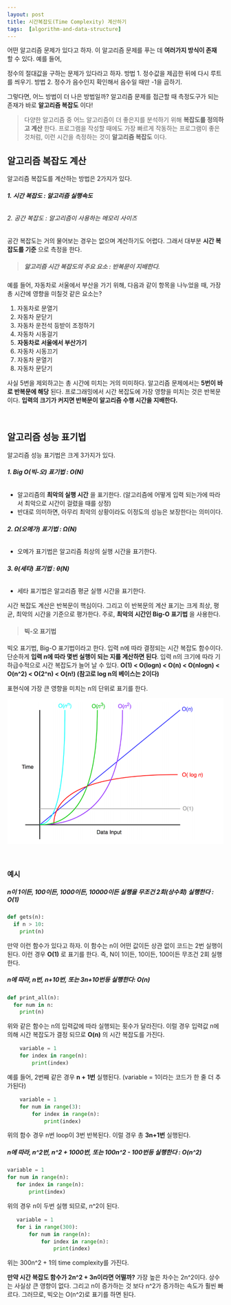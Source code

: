 ```yaml
---
layout: post
title: 시간복잡도(Time Complexity) 계산하기
tags:  [algorithm-and-data-structure]
---
```

어떤 알고리즘 문제가 있다고 하자. 이 알고리즘 문제를 푸는 데 **여러가지 방식이 존재** 할 수 있다. 예를 들어,

정수의 절대값을 구하는 문제가 있다라고 하자.
방법 1. 정수값을 제곱한 뒤에 다시 루트를 씌우기.
방법 2. 정수가 음수인지 확인해서 음수일 때만 -1을 곱하기.

그렇다면, 어느 방법이 더 나은 방법일까? 알고리즘 문제를 접근할 때 측정도구가 되는 존재가 바로 **알고리즘 복잡도** 이다!

> 다양한 알고리즘 중 어느 알고리즘이 더 좋은지를 분석하기 위해 **복잡도를 정의하고 계산** 한다. 프로그램을 작성할 때에도 가장 빠르게 작동하는 프로그램이 좋은 것처럼, 이런 시간을 측정하는 것이 **알고리즘 복잡도** 이다.  

## 알고리즘 복잡도 계산
알고리즘 복잡도를 계산하는 방법은 2가지가 있다.

###### **1. 시간 복잡도 : 알고리즘 실행속도**
###### 2. 공간 복잡도 : 알고리즘이 사용하는 메모리 사이즈

공간 복잡도는 거의 물어보는 경우는 없으며 계산하기도 어렵다. 그래서 대부분 **시간 복잡도를 기준** 으로 측정을 한다.

> ##### 알고리즘 시간 복잡도의 주요 요소 : 반복문이 지배한다.

예를 들어, 자동차로 서울에서 부산을 가기 위해, 다음과 같이 항목을 나누었을 때, 가장 총 시간에 영향을 미칠것 같은 요소는?

1. 자동차로 문열기
2. 자동차 문닫기
3. 자동차 운전석 등받이 조정하기
4. 자동차 시동걸기
5. **자동차로 서울에서 부산가기**
6. 자동차 시동끄기
7. 자동차 문열기
8. 자동차 문닫기

사실 5번을 제외하고는 총 시간에 미치는 거의 미미하다. 알고리즘 문제에서는 **5번이 바로 반복문에 해당** 된다.
프로그래밍에서 시간 복잡도에 가장 영향을 미치는 것은 반복문이다. **입력의 크기가 커지면 반복문이 알고리즘 수행 시간을 지배한다.**

&nbsp;
&nbsp;

## 알고리즘 성능 표기법
알고리즘 성능 표기법은 크게 3가지가 있다.

###### **1. Big O(빅-오) 표기법 : O(N)**
  * 알고리즘의 **최악의 실행 시간** 을 표기한다. (알고리즘에 어떻게 입력 되는가에 따라서 최악으로 시간이 걸렸을 때를 상정)
  * 반대로 의미하면, 아무리 최악의 상황이라도 이정도의 성능은 보장한다는 의미이다.

###### **2. Ω(오메가) 표기법 : Ω(N)**
  * 오메가 표기법은 알고리즘 최상의 실행 시간을 표기한다.

###### **3. θ(세타) 표기법 : θ(N)**
  * 세타 표기법은 알고리즘 평균 실행 시간을 표기한다.

시간 복잡도 계산은 반복문이 핵심이다. 그리고 이 반복문의 계산 표기는 크게 최상, 평균, 최악의 시간을 기준으로 평가한다. 주로, **최악의 시간인 Big-O 표기법** 을 사용한다.

> #### 빅-오 표기법

빅오 표기법, Big-O 표기법이라고 한다. 입력 n에 따라 결정되는 시간 복잡도 함수이다. 단순하게 **입력 n에 따라 몇번 실행이 되는 지를 계산하면 된다**.
입력 n의 크기에 따라 기하급수적으로 시간 복잡도가 늘어 날 수 있다.
**O(1) < O(logn) < O(n) < O(nlogn) < O(n^2) < O(2^n) < O(n!) (참고로 log n의 베이스는 2이다)**

표현식에 가장 큰 영향을 미치는 n의 단위로 표기를 한다.

![Alt text](/public/post/2019_12_28_time_complexity/time_complexity.png)


&nbsp;

### 예시
##### n이 1이든, 100이든, 1000이든, 10000이든 실행을 무조건 2회(상수회) 실행한다 : O(1)
~~~python
def gets(n):
  if n > 10:
    print(n)
~~~
만약 이런 함수가 있다고 하자. 이 함수는 n이 어떤 값이든 상관 없이 코드는 2번 실행이 된다. 이런 경우 **O(1)** 로 표기를 한다. 즉, N이 1이든, 10이든, 100이든 무조건 2회 실행한다.

##### n에 따라, n번, n+10번, 또는 3n+10번등 실행한다: O(n)

~~~python
def print_all(n):
  for num in n:
    print(n)
~~~
위와 같은 함수는 n의 입력값에 따라 실행되는 횟수가 달라진다. 이럴 경우 입력값 n에 의해 시간 복잡도가 결정 되므로 **O(n)** 의 시간 복잡도를 가진다.

~~~python
    variable = 1
    for index in range(n):
        print(index)
~~~~

예를 들어, 2번째 같은 경우 **n + 1번** 실행된다. (variable = 1이라는 코드가 한 줄 더 추가된다)


~~~python
    variable = 1
    for num in range(3):
        for index in range(n):
            print(index)
~~~~
위의 함수 경우 n번 loop이 3번 반복된다. 이럴 경우 총 **3n+1번**  실행된다.

##### n에 따라, n^2번, n^2 + 1000번, 또는 100n^2 - 100번등 실행한다 : O(n^2)
~~~python
variable = 1
for num in range(n):
   for index in range(n):
       print(index)
~~~~

위의 경우 n이 두번 실행 되므로, n^2이 된다.

~~~python
   variable = 1
   for i in range(300):
       for num in range(n):
           for index in range(n):
               print(index)
~~~~
위는 300n^2 + 1의 time complexity를 가진다.

**만약 시간 복잡도 함수가 2n^2 + 3n이라면 어떨까?**
가장 높은 차수는 2n^2이다. 상수는 사실상 큰 영향이 없다. 그리고 n이 증가하는 것 보다 n^2가 증가하는 속도가 훨씬 빠르다. 그러므로, 빅오는 O(n^2)로 표기를 하면 된다.
